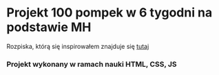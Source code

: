 # Projekt 100 pompek w 6 tygodni na podstawie MH
Rozpiska, którą się inspirowałem znajduje się [tutaj](https://www.menshealth.pl/fitness/Trening-100-pompek-w-6-tygodni,4629,1)

### Projekt wykonany w ramach nauki HTML, CSS, JS